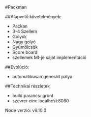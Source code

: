 #Packman

##Alapvető követelmények:

* Packan
* 3-4 Szellem
* Golyók
* Nagy golyó
* Gyümölcsök
* Score board
* szellemek MI-je saját implementáció


##Evolúció:

* automatikusan generált pálya

##Technikai részletek

* build parancs: grunt
* szevrer cím: localhost:8080

Node verzió: v6.10.0
